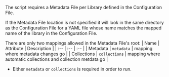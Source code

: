 The script requires a Metadata File per Library defined in the Configuration File.

If the Metadata File location is not specified it will look in the same directory as the Configuration File for a YAML file whose name matches the mapped name of the library in the Configuration File.

There are only two mappings allowed in the Metadata File's root:
| Name | Attribute | Description |
| :-- | :-- | :-- |
| Metadata | `metadata` | mapping where metadata changes go |
| Collections | `collections` | mapping where automatic collections and collection metdata go |

* Either `metadata` or `collections` is required in order to run.